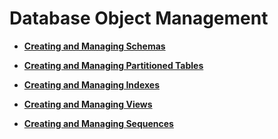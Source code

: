 # Database Object Management<a name="EN-US_TOPIC_0242370191"></a>

-   **[Creating and Managing Schemas](creating-and-managing-schemas.md)**  

-   **[Creating and Managing Partitioned Tables](creating-and-managing-partitioned-tables.md)**  

-   **[Creating and Managing Indexes](creating-and-managing-indexes.md)**  

-   **[Creating and Managing Views](creating-and-managing-views.md)**  

-   **[Creating and Managing Sequences](creating-and-managing-sequences.md)**  


